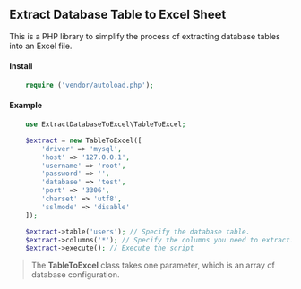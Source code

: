 ## Extract Database Table to Excel Sheet
This is a PHP library to simplify the process of extracting database tables into an Excel file.

#### Install
``` php
	require ('vendor/autoload.php');
```

#### Example
``` php
	use ExtractDatabaseToExcel\TableToExcel;

	$extract = new TableToExcel([
		'driver' => 'mysql',
		'host' => '127.0.0.1',
		'username' => 'root',
		'password' => '',
		'database' => 'test',
		'port' => '3306',
		'charset' => 'utf8',
		'sslmode' => 'disable'
	]);

	$extract->table('users'); // Specify the database table.
	$extract->columns('*'); // Specify the columns you need to extract.
	$extract->execute(); // Execute the script
```

> The **TableToExcel** class takes one parameter, which is an array of database configuration.

